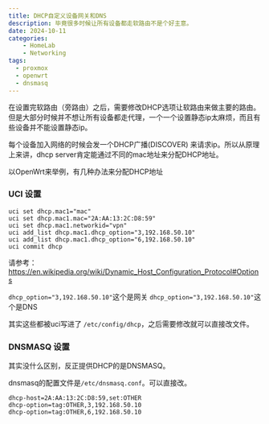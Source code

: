 ```yaml
---
title: DHCP自定义设备网关和DNS
description: 毕竟很多时候让所有设备都走软路由不是个好主意。
date: 2024-10-11
categories:
    - HomeLab
    - Networking
tags:
  - proxmox
  - openwrt
  - dnsmasq
---
```


在设置完软路由（旁路由）之后，需要修改DHCP选项让软路由来做主要的路由。
但是大部分时候并不想让所有设备都走代理，一个一个设置静态ip太麻烦，而且有些设备并不能设置静态ip。

每个设备加入网络的时候会发一个DHCP广播(DISCOVER) 来请求ip。所以从原理上来讲，dhcp server肯定能通过不同的mac地址来分配DHCP地址。

以OpenWrt来举例，有几种办法来分配DHCP地址

### UCI 设置

```
uci set dhcp.mac1="mac"
uci set dhcp.mac1.mac="2A:AA:13:2C:D8:59"
uci set dhcp.mac1.networkid="vpn"
uci add_list dhcp.mac1.dhcp_option="3,192.168.50.10"
uci add_list dhcp.mac1.dhcp_option="6,192.168.50.10"
uci commit dhcp
```

请参考：https://en.wikipedia.org/wiki/Dynamic_Host_Configuration_Protocol#Options

`dhcp_option="3,192.168.50.10"`这个是网关
`dhcp_option="3,192.168.50.10"`这个是DNS

其实这些都被uci写进了 `/etc/config/dhcp`，之后需要修改就可以直接改文件。

### DNSMASQ 设置

其实没什么区别，反正提供DHCP的是DNSMASQ。


dnsmasq的配置文件是`/etc/dnsmasq.conf`。可以直接改。

```
dhcp-host=2A:AA:13:2C:D8:59,set:OTHER
dhcp-option=tag:OTHER,3,192.168.50.10
dhcp-option=tag:OTHER,6,192.168.50.10
```



